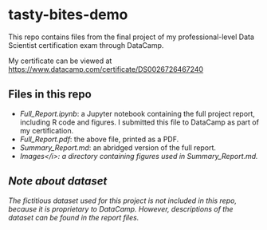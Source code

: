 # tasty-bites-demo
This repo contains files from the final project of my professional-level Data Scientist certification exam through DataCamp.

My certificate can be viewed at https://www.datacamp.com/certificate/DS0026726467240

## Files in this repo
- _Full_Report.ipynb_: a Jupyter notebook containing the full project report, including R code and figures. I submitted this file to DataCamp as part of my certification.
- _Full_Report.pdf_: the above file, printed as a PDF.
- <i>Summary_Report.md</i>: an abridged version of the full report.
- <i>Images\</i>: a directory containing figures used in Summary_Report.md.

## Note about dataset
The fictitious dataset used for this project is not included in this repo, because it is proprietary to DataCamp. However, descriptions of the dataset can be found in the report files.
